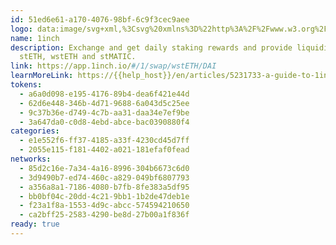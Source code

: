 ```yaml
---
id: 51ed6e61-a170-4076-98bf-6c9f3cec9aee
logo: data:image/svg+xml,%3Csvg%20xmlns%3D%22http%3A%2F%2Fwww.w3.org%2F2000%2Fsvg%22%20width%3D%2248%22%20height%3D%2248%22%20fill%3D%22none%22%3E%3Cpath%20fill%3D%22url(%23a)%22%20d%3D%22M0%2023.999C0%2010.745%2010.745%200%2023.999%200s23.999%2010.745%2023.999%2023.999-10.745%2023.999-24%2023.999C10.746%2047.998%200%2037.253%200%2023.998Z%22%2F%3E%3Cpath%20fill%3D%22%23fff%22%20d%3D%22m17.187%2025.484.686-5.172-5.965-4.141%205.45%201.845%201.288-1.974%204.7-2.919%2010.364%205.709.536%208.712-4.613%206.416-3.648.558%201.888-3.455v-3.326L26.5%2025.141l-1.395-.923-2.146%202.21v2.34l-1.674%201.566-2.124.257-.944.537-1.545-.494-.644-2.318%201.159-1.63v-1.202Z%22%2F%3E%3Cpath%20fill%3D%22%2394A6C3%22%20d%3D%22M26.714%2016.128c-1.137-.236-2.382-.172-2.382-.172s-.407%201.888-2.94%202.382c.022%200%203.348%201.137%205.322-2.21Zm1.03%2017.124c1.374-1.073%202.404-2.554%202.876-4.228.021-.064.214-.171.343-.257.215-.129.43-.236.472-.408a8.933%208.933%200%200%200%20.129-1.523c0-.194-.193-.387-.386-.58-.15-.128-.3-.279-.3-.386a8.177%208.177%200%200%200-2.554-5.107l-.15.15c1.394%201.309%202.296%203.09%202.489%204.979.021.171.193.343.364.515.15.128.322.321.322.407%200%20.494-.043.987-.128%201.48-.022.087-.215.172-.365.258-.215.108-.408.215-.45.387a7.93%207.93%200%200%201-3.262%204.442c.278-.601%201.158-2.554%201.63-3.541l-.085-3.176-2.726-2.64-1.545.215-1.695%202.747s.794%201.008-.322%202.189c-1.094%201.159-1.953%201.416-1.953%201.416l-.794-.43c.236-.3.709-.75%201.073-1.05.623-.516%201.245-.559%201.245-1.117.021-1.158-1.223-.836-1.223-.836l-.45.429-.194%201.588-.944%201.18-.108-.021-1.545-.344s.945-.493%201.095-1.051c.15-.537-.3-2.318-.322-2.425.021.021.45.386.644.987.343-.944.794-1.846.922-1.931.13-.086%201.867-1.009%201.867-1.009l-.579%201.524.43-.236%201.03-2.533s1.008-.493%201.759-.493c1.352-.022%203.347-1.674%202.446-4.635.258.107%204.721%202.339%205.494%206.716.579%203.37-1.33%206.524-4.55%208.348Z%22%2F%3E%3Cpath%20fill%3D%22%231B314F%22%20d%3D%22m17.809%2028.21.171-.86s-.708%201.245-.772%201.417c-.065.193.043.537.322.515.279-.021.622-.429.622-.73%200-.386-.343-.343-.343-.343Zm4.829-11.61c.493-.58.3-1.438.3-1.438L21.5%2017.286c-.021%200%20.515.022%201.138-.686Z%22%2F%3E%3Cpath%20fill%3D%22%231B314F%22%20d%3D%22M30.556%2014.561s1.073.043%202.189.172c-2.511-1.974-4.893-2.554-6.824-2.554-2.661%200-4.464%201.095-4.571%201.16l.837-1.331s-3.348-.322-4.528%203.219c-.3-.752-.58-1.846-.58-1.846s-1.737%201.524-.922%204.056c-1.996-.73-4.85-1.738-4.957-1.76-.15-.021-.193.043-.193.043s-.043.064.086.172c.236.193%204.742%203.519%205.73%204.163-.215.772-.215%201.137%200%201.502.3.493.321.75.278%201.116-.043.365-.429%203.519-.515%203.905-.086.386-.987%201.76-.944%202.168.043.407.6%202.145%201.094%202.339.365.128%201.267.407%201.867.407.215%200%20.408-.043.494-.129.365-.321.472-.386.73-.386h.064c.107%200%20.236.022.386.022.343%200%20.794-.065%201.116-.365.472-.472%201.287-1.116%201.545-1.416.322-.408.494-.966.408-1.524-.065-.515.214-.966.536-1.416.408-.537%201.159-1.502%201.159-1.502%201.48%201.116%202.403%202.81%202.403%204.7%200%203.347-2.918%206.05-6.523%206.05a6.917%206.917%200%200%201-1.631-.193c1.652.58%203.047.773%204.184.773%202.425%200%203.713-.88%203.713-.88s-.45.58-1.18%201.245h.021c4.013-.558%205.966-3.863%205.966-3.863s-.15%201.073-.344%201.803c5.344-4.013%204.442-9.035%204.42-9.206.044.064.58.708.86%201.051.858-8.84-6.374-11.695-6.374-11.695Zm-8.219%2014.12c-.086.107-.45.43-.708.665-.258.236-.537.473-.751.687-.086.086-.258.129-.515.129h-.644c.322-.43%201.266-1.416%201.588-1.631.386-.258.58-.515.344-.966-.237-.45-.859-.343-.859-.343s.365-.15.687-.15c-.408-.108-.923%200-1.159.236-.258.236-.215%201.073-.322%201.61-.107.557-.472.836-1.03%201.351-.3.28-.515.365-.687.365a7.39%207.39%200%200%201-1.094-.28c-.215-.278-.536-1.2-.622-1.587.064-.215.322-.665.45-.923.258-.493.408-.772.451-1.03.086-.365.365-2.618.472-3.562.28.365.665.966.58%201.352.622-.88.171-1.738-.043-2.081-.194-.344-.451-1.03-.237-1.76.215-.73.988-2.747.988-2.747s.257.45.622.365c.365-.086%203.305-4.506%203.305-4.506s.794%201.738-.043%203.004c-.859%201.266-1.696%201.502-1.696%201.502s1.18.215%202.275-.58c.45%201.052.88%202.146.901%202.297-.064.15-.922%202.21-1.008%202.339-.043.043-.344.128-.558.171-.365.108-.58.172-.665.236-.15.13-.837%202.017-1.16%202.94a1.772%201.772%200%200%200-1.05.751c.15-.107.622-.171.965-.214.3-.022%201.223.472%201.46%201.394v.043c.042.344-.065.666-.237.923Zm-2.017.258c.193-.28.172-.751.193-.902.022-.15.064-.429.236-.472.172-.043.58.022.58.322%200%20.28-.3.343-.515.537-.15.15-.451.472-.494.515Zm8.562-4.099a10.18%2010.18%200%200%200%20.172-2.811%207.864%207.864%200%200%201%201.502%203.863c.021.171.193.343.365.515.15.128.322.3.322.407%200%20.494-.043.987-.13%201.48-.02.065-.214.173-.364.258-.214.108-.408.215-.45.387a7.99%207.99%200%200%201-2.833%204.141c1.995-2.081%202.961-5.515%201.416-8.24Zm-1.352%208.433c1.395-1.073%202.468-2.575%202.94-4.27.021-.064.215-.172.343-.258.215-.107.43-.236.473-.407a8.942%208.942%200%200%200%20.128-1.524c0-.193-.193-.386-.386-.58-.107-.128-.279-.278-.279-.385a8.382%208.382%200%200%200-1.76-4.27c-.429-2.576-2.146-3.37-2.188-3.391.043.064%201.158%201.674.386%203.562-.794%201.91-2.833%201.61-3.004%201.63-.172%200-.837.86-1.674%202.447-.108-.043-.558-.15-1.073-.064.386-1.073.965-2.597%201.073-2.726.043-.042.365-.128.58-.193.407-.107.6-.171.664-.257.043-.064.258-.558.473-1.073.193%200%20.686-.043.73-.064.042-.043.45-1.095.45-1.224%200-.107-.837-2.188-1.159-2.982.15-.172.3-.387.45-.623a8.79%208.79%200%200%201%207.833%208.734c0%203.476-2.039%206.502-5%207.918Z%22%2F%3E%3Cpath%20fill%3D%22%23D82122%22%20d%3D%22M33.753%2031.363c-.322.43-.687.88-1.116%201.31%202.768-5.322.129-10.194.021-10.387.194.194.387.408.559.601%202.124%202.36%202.381%205.901.536%208.476Z%22%2F%3E%3Cpath%20fill%3D%22%231B314F%22%20d%3D%22M21.822%2021.685c.408-.472.193-1.352-.558-1.502.193-.45.472-1.352.472-1.352s-2.188%203.434-2.381%203.498c-.194.064-.387-.687-.387-.687-.407%201.567.687%201.782.816%201.288.6-.15%201.63-.794%202.038-1.245Z%22%2F%3E%3Cpath%20fill%3D%22%23FFD923%22%20d%3D%22m19.955%2022.523%201.116-1.91s.643.322.322.837c-.408.6-1.438%201.073-1.438%201.073Z%22%2F%3E%3Cpath%20fill%3D%22%23D82122%22%20d%3D%22M36.328%2024.518c-.966-2.596-2.34-4.807-5.365-6.802-2.918-1.932-6.051-1.781-6.223-1.76h-.043c.107-.043.215-.064.322-.086.665-.214%201.524-.386%202.382-.493%202.275-.322%204.57.45%206.137%202.103l.043.043c1.781%201.888%202.704%204.248%202.747%206.995Zm-17.875-6.502c-2.51-.086-1.674-3.004-1.63-3.176%200%20.022.17%202.296%201.63%203.176Z%22%2F%3E%3Cpath%20fill%3D%22%23fff%22%20d%3D%22M17.746%2018.788c.129.108.257.3.107.58-.086.15-.215.129-.408.043-.257-.129-1.802-1.03-3.197-1.953%201.588.558%203.197%201.159%203.455%201.288l.043.043Z%22%2F%3E%3Cpath%20fill%3D%22%23D82122%22%20d%3D%22M30.276%2013.896c-3.197-.601-5.257-.3-6.738.257-.043-.171-.193-.515-.322-.794-.45.537-.922%201.18-1.223%201.588-.815.558-1.158%201.095-1.158%201.095.472-1.61%201.845-2.812%203.519-3.112a8.654%208.654%200%200%201%201.545-.129c1.48.022%202.961.386%204.377%201.095Zm-9.356-1.137c-1.93%201.159-1.544%203.927-1.544%203.927-1.846-2.811%201.394-3.863%201.545-3.927Z%22%2F%3E%3Cdefs%3E%3ClinearGradient%20id%3D%22a%22%20x1%3D%220%22%20x2%3D%2248%22%20y1%3D%220%22%20y2%3D%2248%22%20gradientUnits%3D%22userSpaceOnUse%22%3E%3Cstop%20stop-color%3D%22%23742A31%22%2F%3E%3Cstop%20offset%3D%221%22%20stop-color%3D%22%23175180%22%2F%3E%3C%2FlinearGradient%3E%3C%2Fdefs%3E%3C%2Fsvg%3E
name: 1inch
description: Exchange and get daily staking rewards and provide liquidity with
  stETH, wstETH and stMATIC.
link: https://app.1inch.io/#/1/swap/wstETH/DAI
learnMoreLink: https://{{help_host}}/en/articles/5231733-a-guide-to-1inch
tokens:
  - a6a0d098-e195-4176-89b4-dea6f421e44d
  - 62d6e448-346b-4d71-9688-6a043d5c25ee
  - 9c37b36e-d749-4c7b-aa31-daa34e7ef9be
  - 3a647da0-c0d8-4ebd-abce-bac0390880f4
categories:
  - e1e552f6-ff37-4185-a33f-4230cd45d7ff
  - 2055e115-f181-4402-a021-181efaf0fead
networks:
  - 85d2c16e-7a34-4a16-8996-304b6673c6d0
  - 3d9490b7-ed74-460c-a829-049bf6807793
  - a356a8a1-7186-4080-b7fb-8fe383a5df95
  - bb0bf04c-20dd-4c21-9bb1-1b2de47deb1e
  - f23a1f8a-1553-4d9c-abcc-574594210650
  - ca2bff25-2583-4290-be8d-27b00a1f836f
ready: true
---
```

